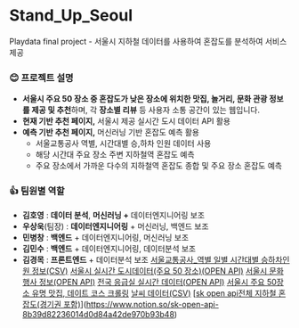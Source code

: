 # Stand_Up_Seoul
Playdata final project - 서울시 지하철 데이터를 사용하여 혼잡도를 분석하여 서비스 제공
### 😊 프로젝트 설명

- **서울시 주요 50 장소 중 혼잡도가 낮은 장소에 위치한 맛집, 놀거리, 문화 관광 정보를 제공 및 추천**하며, 각 **장소별 리뷰** 등 사용자 소통 공간이 있는 웹입니다.
- **현재 기반 추천 페이지,** 서울시 제공 실시간 도시 데이터 API 활용
- **예측 기반 추천 페이지,** 머신러닝 기반 혼잡도 예측 활용
    - 서울교통공사 역별, 시간대별 승,하차 인원 데이터 사용
    - 해당 시간대 주요 장소 주변 지하철역 혼잡도 예측
    - 주요 장소에서 가까운 다수의 지하철역 혼잡도 종합 및 주요 장소 혼잡도 예측

### 👍 팀원별 역할

- **김호영** : **데이터 분석**, **머신러닝 +** 데이터엔지니어링 보조
- **우상욱**(팀장) : **데이터엔지니어링** + 머신러닝, 백엔드 보조
- **민병창** : **백엔드** + 데이터엔지니어링, 머신러닝 보조
- **김민수** : **백엔드** + 데이터엔지니어링, 데이터분석 보조
- **김경목** : **프론트엔드** + 데이터분석 보조
[서울교통공사_역별 일별 시간대별 승하차인원 정보(CSV)](https://www.data.go.kr/data/15048032/fileData.do)
[서울시 실시간 도시데이터(주요 50 장소)(OPEN API)](https://www.notion.so/50-OPEN-API-997f2716dd95464e9fc858906f79babc)
[서울시 문화행사 정보(OPEN API)](https://www.notion.so/OPEN-API-aa8ad3bf8761403ba132434c5bb9589a)
[전국 응급실 실시간 데이터(OPEN API)](https://www.notion.so/OPEN-API-1c2766574c7e4f76ae50febd7552949d)
[서울시 주요 50장소 유명 맛집, 데이트 코스 크롤링](https://www.notion.so/50-e50942fedbe54c05b23ab9f278e25d9e)
[날씨 데이터(CSV)](https://www.notion.so/CSV-617a1637608a43c3b9d198cd880db984)
[[sk open api전체 지하철 혼잡도(경기권 포함)](https://www.notion.so/23548396b6d54f2b992983fb0dcc85c9)](https://www.notion.so/sk-open-api-8b39d82236014d0d84a42de970b93b48)
